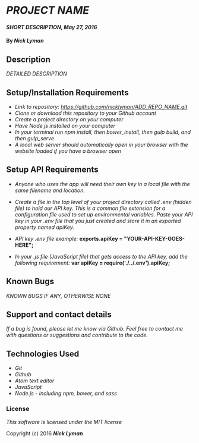 # _PROJECT NAME_

#### _SHORT DESCRIPTION, May 27, 2016_

#### By _**Nick Lyman**_

## Description

_DETAILED DESCRIPTION_

## Setup/Installation Requirements

* _Link to repository: https://github.com/nicklyman/ADD_REPO_NAME.git_
* _Clone or download this repository to your Github account_
* _Create a project directory on your computer_
* _Have Node.js installed on your computer_
* _In your terminal run npm install, then bower_install, then gulp build, and then gulp_serve_
* _A local web server should automatically open in your browser with the website loaded if you have a browser open_

## Setup API Requirements

* _Anyone who uses the app will need their own key in a local file with the same filename and location._

* _Create a file in the top level of your project directory called .env (hidden file) to hold our API key. This is a common file extension for a configuration file used to set up environmental variables. Paste your API key in your .env file that you just created and store it in an exported property named apiKey._

* _API key .env file example:_
**exports.apiKey = "YOUR-API-KEY-GOES-HERE";**

* _In your .js file (JavaScript file) that gets access to the API key, add the following requirement:_
**var apiKey = require('./../.env').apiKey;**

## Known Bugs

_KNOWN BUGS IF ANY, OTHERWISE NONE_

## Support and contact details

_If a bug is found, please let me know via Github. Feel free to contact me with questions or suggestions and contribute to the code._

## Technologies Used

* _Git_
* _Github_
* _Atom text editor_
* _JavaScript_
* _Node.js - including npm, bower, and sass_

### License

*This software is licensed under the MIT license*

Copyright (c) 2016 **_Nick Lyman_**
